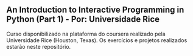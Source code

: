 ## An Introduction to Interactive Programming in Python (Part 1) - Por: Universidade Rice

Curso disponibilizado na plataforma do coursera realizado pela Universidade Rice (Houston, Texas).
Os exercícios e projetos realizados estarão neste repositório.
